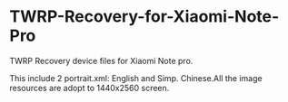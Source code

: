 # TWRP-Recovery-for-Xiaomi-Note-Pro
TWRP Recovery device files for Xiaomi Note pro.


This include 2 portrait.xml: English and Simp. Chinese.All the image resources are adopt to 1440x2560 screen.

